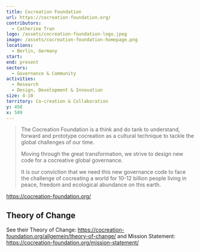 ```yaml
---
title: Cocreation Foundation
url: https://cocreation-foundation.org/
contributors:
  - Catherine Tran
logo: /assets/cocreation-foundation-logo.jpeg
image: /assets/cocreation-foundation-homepage.png
locations:
  - Berlin, Germany
start: 
end: present
sectors:
  - Governance & Community
activities:
  - Research
  - Design, Development & Innovation
size: 4-10
territory: Co-creation & Collaboration
y: 458
x: 589
---
```

> The Cocreation Foundation is a think and do tank to understand, forward and prototype cocreation as a cultural technique to tackle the global challenges of our time.
> 
> Moving through the great transformation, we strive to design new code for a cocreative global governance.
> 
> It is our conviction that we need this new governance code to face the challenge of cocreating a world for 10-12 billion people living in peace, freedom and ecological abundance on this earth.

https://cocreation-foundation.org/ 

## Theory of Change

See their Theory of Change: https://cocreation-foundation.org/allgemein/theory-of-change/ and Mission Statement: https://cocreation-foundation.org/mission-statement/ 
